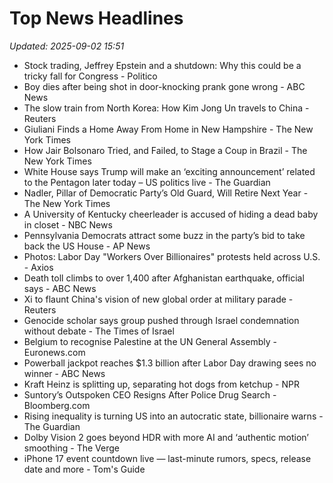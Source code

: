 # Top News Headlines

_Updated: 2025-09-02 15:51_

- Stock trading, Jeffrey Epstein and a shutdown: Why this could be a tricky fall for Congress - Politico
- Boy dies after being shot in door-knocking prank gone wrong - ABC News
- The slow train from North Korea: How Kim Jong Un travels to China - Reuters
- Giuliani Finds a Home Away From Home in New Hampshire - The New York Times
- How Jair Bolsonaro Tried, and Failed, to Stage a Coup in Brazil - The New York Times
- White House says Trump will make an ‘exciting announcement’ related to the Pentagon later today – US politics live - The Guardian
- Nadler, Pillar of Democratic Party’s Old Guard, Will Retire Next Year - The New York Times
- A University of Kentucky cheerleader is accused of hiding a dead baby in closet - NBC News
- Pennsylvania Democrats attract some buzz in the party’s bid to take back the US House - AP News
- Photos: Labor Day "Workers Over Billionaires" protests held across U.S. - Axios
- Death toll climbs to over 1,400 after Afghanistan earthquake, official says - ABC News
- Xi to flaunt China's vision of new global order at military parade - Reuters
- Genocide scholar says group pushed through Israel condemnation without debate - The Times of Israel
- Belgium to recognise Palestine at the UN General Assembly - Euronews.com
- Powerball jackpot reaches $1.3 billion after Labor Day drawing sees no winner - ABC News
- Kraft Heinz is splitting up, separating hot dogs from ketchup - NPR
- Suntory’s Outspoken CEO Resigns After Police Drug Search - Bloomberg.com
- Rising inequality is turning US into an autocratic state, billionaire warns - The Guardian
- Dolby Vision 2 goes beyond HDR with more AI and ‘authentic motion’ smoothing - The Verge
- iPhone 17 event countdown live — last-minute rumors, specs, release date and more - Tom's Guide